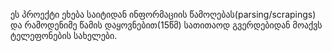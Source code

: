 ეს პროექტი ეხება საიტიდან ინფორმაციის წამოღებას(parsing/scrapings) და რამოდენიმე წამის დაყოვნებით(15წმ) სათითაოდ გვერდებიდან მოაქვს ტელეფონების სახელები.
